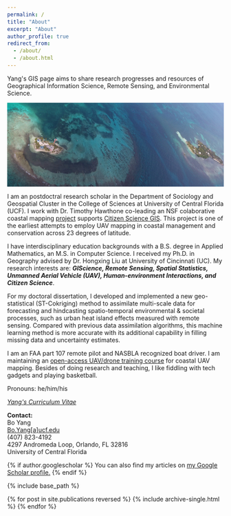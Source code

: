 ```yaml
---
permalink: /
title: "About"
excerpt: "About"
author_profile: true
redirect_from: 
  - /about/
  - /about.html
---
```


Yang's GIS page aims to share research progresses and resources of Geographical Information Science, Remote Sensing, and Environmental Science. 

 <img align="center"  src="/images/DJI_0896.JPG">
 
I am an postdoctral research scholar in the Department of Sociology and Geospatial Cluster in the College of Sciences at University of Central Florida (UCF). I work with Dr. Timothy Hawthone co-leading an NSF colaborative coastal mapping [project](https://gis-yang.github.io//Projects/) supports [Citizen Science GIS](https://www.citizensciencegis.org/). This project is one of the earliest attempts to employ UAV mapping in coastal management and conservation across 23 degrees of latitude. 


I have interdisciplinary education backgrounds with a B.S. degree in Applied Mathematics, an M.S. in Computer Science. I received my Ph.D. in Geography advised by Dr. Hongxing Liu at University of Cincinnati (UC). My research interests are: **_GIScience, Remote Sensing, Spatial Statistics, Unmanned Aerial Vehicle (UAV), Human-environment Interactions, and Citizen Science_**. 

For my doctoral dissertation, I developed and implemented a new geo-statistical (ST-Cokriging) method to assimilate multi-scale data for forecasting and hindcasting spatio-temporal environmental & societal processes, such as urban heat island effects measured with remote sensing. Compared with previous data assimilation algorithms, this machine learning method is more accurate with its additional capability in filling missing data and uncertainty estimates. 


I am an FAA part 107 remote pilot and NASBLA recognized boat driver. I am maintaining an [open-access UAV/drone training course](https://gis-yang.github.io/DroneMapping/) for coastal UAV mapping. Besides of doing research and teaching, I like fiddling with tech gadgets and playing basketball. 

Pronouns: he/him/his 

[*Yang's Curriculum Vitae*](https://docs.google.com/document/d/1nT3W5MqYg02pN3GBTEk82azSgIICLYM18z3yoXPlEDU/edit?usp=sharing)



**Contact:**\
Bo Yang\
[Bo.Yang[a]ucf.edu](Bo.Yang@ucf.edu) \
(407) 823-4192\
4297 Andromeda Loop, Orlando, FL 32816\
University of Central Florida


{% if author.googlescholar %}
  You can also find my articles on <u><a href="{{author.googlescholar}}">my Google Scholar profile</a>.</u>
{% endif %}

{% include base_path %}

{% for post in site.publications reversed %}
  {% include archive-single.html %}
{% endfor %}

